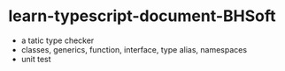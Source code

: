 # learn-typescript-document-BHSoft
- a tatic type checker 
- classes, generics, function, interface, type alias, namespaces
- unit test 

